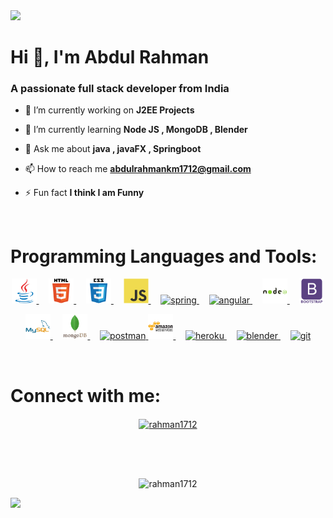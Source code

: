 <img src="https://capsule-render.vercel.app/api?type=waving&color=0:170B3B,100:FFFFD9&height=150&section=header&text=Hai%20Guys&fontSize=30&reversal=true&animation=blinking&fontColor=ffffff&fontAlign=90&fontAlignY=20" />

<h1 align="left">Hi 👋, I'm Abdul Rahman</h1>

<h3 align="left"> A passionate full stack developer from India</h3>

- 🔭 I’m currently working on **J2EE Projects**

- 🌱 I’m currently learning **Node JS , MongoDB , Blender**

- 💬 Ask me about **java , javaFX , Springboot**

- 📫 How to reach me **abdulrahmankm1712@gmail.com**

- ⚡ Fun fact **I think I am Funny**

<!-- <p>&nbsp; &nbsp;</p>  -->
<p>&nbsp; &nbsp;</p> 

<h1 align="left">Programming Languages and Tools:</h1>

<p align="center" style="color:red;"  class="parag"> 
    <p align="center"> 
        <a href="https://www.java.com" target="_blank"> 
            <img src="https://raw.githubusercontent.com/devicons/devicon/master/icons/java/java-original.svg" alt="java" width="40" height="40"/> 
        </a> 
        &nbsp; &nbsp;
        <a href="https://www.w3.org/html/" target="_blank"> 
            <img src="https://raw.githubusercontent.com/devicons/devicon/master/icons/html5/html5-original-wordmark.svg" alt="html5" width="40" height="40"/> 
        </a> 
        &nbsp; &nbsp;
        <a href="https://www.w3schools.com/css/" target="_blank"> 
            <img src="https://raw.githubusercontent.com/devicons/devicon/master/icons/css3/css3-original-wordmark.svg" alt="css3" width="40" height="40"/> 
        </a>
        &nbsp; &nbsp;
        <a href="https://developer.mozilla.org/en-US/docs/Web/JavaScript" target="_blank"> 
            <img src="https://raw.githubusercontent.com/devicons/devicon/master/icons/javascript/javascript-original.svg" alt="javascript" width="40" height="40"/> 
        </a>
        &nbsp; &nbsp;
        <a href="https://spring.io/" target="_blank"> 
            <img src="https://www.vectorlogo.zone/logos/springio/springio-icon.svg" alt="spring" width="40" height="40"/> 
        </a> 
        &nbsp; &nbsp;
        <a href="https://angular.io" target="_blank">
            <img src="https://angular.io/assets/images/logos/angular/angular.svg" alt="angular" width="40" height="40"/> 
        </a> 
        &nbsp; &nbsp;
        <a href="https://nodejs.org" target="_blank"> 
            <img src="https://raw.githubusercontent.com/devicons/devicon/master/icons/nodejs/nodejs-original-wordmark.svg" alt="nodejs" width="40" height="40"/> 
        </a> 
        &nbsp; &nbsp;
        <a href="https://getbootstrap.com" target="_blank"> 
            <img src="https://raw.githubusercontent.com/devicons/devicon/master/icons/bootstrap/bootstrap-plain-wordmark.svg" alt="bootstrap" width="40" height="40"/> 
        </a>
    </p>
    <p align="center"> 
        <a href="https://www.mysql.com/" target="_blank"> 
            <img src="https://raw.githubusercontent.com/devicons/devicon/master/icons/mysql/mysql-original-wordmark.svg" alt="mysql" width="40" height="40"/> 
        </a> 
        &nbsp; &nbsp;
        <a href="https://www.mongodb.com/" target="_blank"> 
            <img src="https://raw.githubusercontent.com/devicons/devicon/master/icons/mongodb/mongodb-original-wordmark.svg" alt="mongodb" width="40" height="40"/>
        </a> 
        &nbsp; &nbsp;
        <a href="https://postman.com" target="_blank"> 
            <img src="https://www.vectorlogo.zone/logos/getpostman/getpostman-icon.svg" alt="postman" width="40" height="40"/> 
        </a> 
        <a href="https://aws.amazon.com" target="_blank"> 
            <img src="https://raw.githubusercontent.com/devicons/devicon/master/icons/amazonwebservices/amazonwebservices-original-wordmark.svg" alt="aws" width="40" height="40"/>
        </a>
        &nbsp; &nbsp;
        <a href="https://heroku.com" target="_blank"> 
            <img src="https://www.vectorlogo.zone/logos/heroku/heroku-icon.svg" alt="heroku" width="40" height="40"/> 
        </a> 
        &nbsp; &nbsp;
        <a href="https://www.blender.org/" target="_blank"> 
            <img src="https://download.blender.org/branding/community/blender_community_badge_white.svg" alt="blender" width="40" height="40"/> 
        </a>
        &nbsp; &nbsp;
        <a href="https://git-scm.com/" target="_blank">
            <img src="https://www.vectorlogo.zone/logos/git-scm/git-scm-icon.svg" alt="git" width="40" height="40"/> 
        </a> 
    </p>
</p>
<!--         <p>&nbsp; &nbsp;</p>  -->
        <p>&nbsp; &nbsp;</p> 

<h1 align="left">Connect with me:</h1>
<p align="center">
    <a href="https://linkedin.com/in/rahman1712" target="blank">
        <img align="center" src="https://raw.githubusercontent.com/rahuldkjain/github-profile-readme-generator/master/src/images/icons/Social/linked-in-alt.svg" alt="rahman1712" height="30" width="40" />
    </a>
</p>
        <p>&nbsp; &nbsp;</p> 
        <p>&nbsp; &nbsp;</p> 

<p align="center">
    <img align="center" src="https://github-readme-stats.vercel.app/api/top-langs?username=rahman1712&show_icons=true&locale=en&layout=compact&theme=radical" alt="rahman1712" />
</p>

<!-- <p>
    <img align="center" src="https://github-readme-streak-stats.herokuapp.com/?user=rahman1712&theme=radical" alt="rahman1712" />
</p>

<p align="left"> 
    <img src="https://komarev.com/ghpvc/?username=rahman1712&label=Profile%20views&color=0e75b6&style=flat" alt="rahman1712" /> 
</p>

<p align="left"> 
    <a href="https://github.com/ryo-ma/github-profile-trophy">
        <img src="https://github-profile-trophy.vercel.app/?username=rahman1712&theme=radical" alt="rahman1712" />
    </a> 
</p> -->

<img src="https://capsule-render.vercel.app/api?type=waving&color=0:170B3B,100:FFFFD9&height=100&section=footer" />

